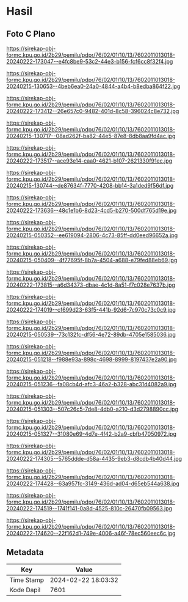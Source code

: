 # Hasil

## Foto C Plano

https://sirekap-obj-formc.kpu.go.id/2b29/pemilu/pdpr/76/02/01/10/13/7602011013018-20240222-173047--e4fc8be9-53c2-44e3-b156-fcf6cc8f32f4.jpg

https://sirekap-obj-formc.kpu.go.id/2b29/pemilu/pdpr/76/02/01/10/13/7602011013018-20240215-130653--4beb6ea0-24a0-4844-a4b4-b8edba864f22.jpg

https://sirekap-obj-formc.kpu.go.id/2b29/pemilu/pdpr/76/02/01/10/13/7602011013018-20240222-173412--26e657c0-9482-401d-8c58-396024c8e732.jpg

https://sirekap-obj-formc.kpu.go.id/2b29/pemilu/pdpr/76/02/01/10/13/7602011013018-20240215-130717--08ad262f-ba82-44e5-87e8-8db8aa9fd4ac.jpg

https://sirekap-obj-formc.kpu.go.id/2b29/pemilu/pdpr/76/02/01/10/13/7602011013018-20240222-173517--ace93e14-caa0-4621-b107-2621330f91ec.jpg

https://sirekap-obj-formc.kpu.go.id/2b29/pemilu/pdpr/76/02/01/10/13/7602011013018-20240215-130744--de87634f-7770-4208-bb14-3a1ded9f56df.jpg

https://sirekap-obj-formc.kpu.go.id/2b29/pemilu/pdpr/76/02/01/10/13/7602011013018-20240222-173636--48c1e1b6-8d23-4cd5-b270-500df765d19e.jpg

https://sirekap-obj-formc.kpu.go.id/2b29/pemilu/pdpr/76/02/01/10/13/7602011013018-20240215-050352--ee619094-2806-4c73-85ff-dd0eed96652a.jpg

https://sirekap-obj-formc.kpu.go.id/2b29/pemilu/pdpr/76/02/01/10/13/7602011013018-20240215-050409--4f77695f-8b7a-4504-a688-e79fed88eb69.jpg

https://sirekap-obj-formc.kpu.go.id/2b29/pemilu/pdpr/76/02/01/10/13/7602011013018-20240222-173815--a6d34373-dbae-4c1d-8a51-f7c028e7637b.jpg

https://sirekap-obj-formc.kpu.go.id/2b29/pemilu/pdpr/76/02/01/10/13/7602011013018-20240222-174019--cf699d23-63f5-441b-92d6-7c970c73c0c9.jpg

https://sirekap-obj-formc.kpu.go.id/2b29/pemilu/pdpr/76/02/01/10/13/7602011013018-20240215-050539--73c132fc-df56-4e72-89db-4705e1585036.jpg

https://sirekap-obj-formc.kpu.go.id/2b29/pemilu/pdpr/76/02/01/10/13/7602011013018-20240215-051218--f988e93a-898c-4698-8999-8197437e2a90.jpg

https://sirekap-obj-formc.kpu.go.id/2b29/pemilu/pdpr/76/02/01/10/13/7602011013018-20240215-051236--fa08cb4d-afc3-46a2-b328-abc31d4082a9.jpg

https://sirekap-obj-formc.kpu.go.id/2b29/pemilu/pdpr/76/02/01/10/13/7602011013018-20240215-051303--507c26c5-7de8-4db0-a210-d3d2798890cc.jpg

https://sirekap-obj-formc.kpu.go.id/2b29/pemilu/pdpr/76/02/01/10/13/7602011013018-20240215-051327--31080e69-4d7e-4f42-b2a9-cbfb47050972.jpg

https://sirekap-obj-formc.kpu.go.id/2b29/pemilu/pdpr/76/02/01/10/13/7602011013018-20240222-174305--5765ddde-d58a-4435-9eb3-d8cdb4b40d44.jpg

https://sirekap-obj-formc.kpu.go.id/2b29/pemilu/pdpr/76/02/01/10/13/7602011013018-20240222-174428--63a957fc-3149-436d-ad04-d65eb544a638.jpg

https://sirekap-obj-formc.kpu.go.id/2b29/pemilu/pdpr/76/02/01/10/13/7602011013018-20240222-174519--1741f141-0a8d-4525-810c-26470fb09563.jpg

https://sirekap-obj-formc.kpu.go.id/2b29/pemilu/pdpr/76/02/01/10/13/7602011013018-20240222-174620--22f162d1-749e-4006-a46f-78ec560eec6c.jpg


## Metadata

| Key        | Value               |
| ---------- | ------------------- |
| Time Stamp | 2024-02-22 18:03:32 |
| Kode Dapil | 7601                |



